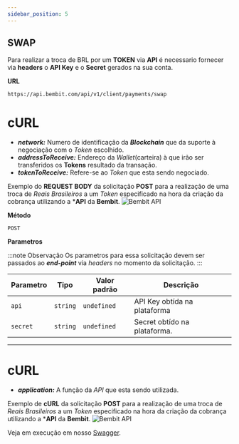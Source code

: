 ```yaml
---
sidebar_position: 5
---
```


## SWAP

Para realizar a troca de BRL por um **TOKEN** via **API** é necessario fornecer via **headers** o **API Key** e o **Secret** gerados na sua conta.

**URL**
```
https://api.bembit.com/api/v1/client/payments/swap
``` 

# cURL

- ***network:*** Numero de identificação da ***Blockchain*** que da suporte à negociação com o *Token* escolhido.
- ***addressToReceive:*** Endereço da *Wallet*(carteira) à que irão ser transferidos os **Tokens** resultado da transação.
- ***tokenToReceive:*** Refere-se ao *Token* que esta sendo negociado.

Exemplo do **REQUEST BODY** da solicitação **POST** para a realização de uma troca de *Reais Brasileiros* a um *Token* especificado na hora da criação da cobrança utilizando a ***API** da **Bembit**.
![Bembit API](/img/bembit_api_swap_request.png "Request Body")

**Método**

```
POST
```

**Parametros** 

:::note Observação
Os parametros para essa solicitação devem ser passados ao ***end-point*** via *headers* no momento da solicitação.
:::

| Parametro | Tipo | Valor padrão | Descrição |
| --------- | ---- | ------------ | --------- |
| `api` | `string` | `undefined` | API Key obtída na plataforma |
| `secret` | `string` | `undefined` | Secret obtído na plataforma. |

______________

# cURL

- ***application:*** A função da *API* que esta sendo utilizada.

Exemplo de **cURL** da solicitação **POST** para a realização de uma troca de *Reais Brasileiros* a um *Token* especificado na hora da criação da cobrança utilizando a ***API** da **Bembit**.
![Bembit API](/img/bembit_api_swap_curl.png "cURL")




Veja em execução em nosso [Swagger](https://api.bembit.com/docs/#/BemPix/post_client_payments_swap).